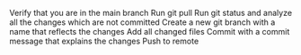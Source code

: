 Verify that you are in the main branch
Run git pull
Run git status and analyze all the changes which are not committed
Create a new git branch with a name that reflects the changes
Add all changed files
Commit with a commit message that explains the changes
Push to remote

